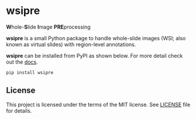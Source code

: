 # wsipre

**W**hole-**S**lide **I**mage **PRE**processing

**wsipre** is a small Python package to handle whole-slide images (WSI; also
known as virtual slides) with region-level annotations.

**wsipre** can be installed from PyPI as shown below. For more detail check out
the [docs](http://luisvalesilva.github.io/wsipre/docs).

```console
pip install wsipre
```


## License

This project is licensed under the terms of the MIT license. See [LICENSE](LICENSE) file for details.
